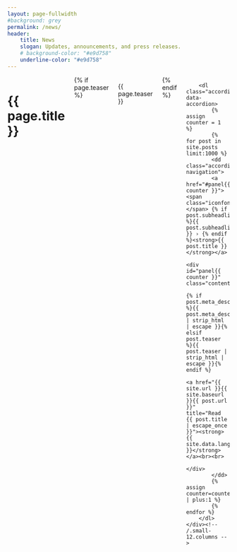 ```yaml
---
layout: page-fullwidth
#background: grey
permalink: /news/
header:
    title: News
    slogan: Updates, announcements, and press releases.
    # background-color: "#e9d758"
    underline-color: "#e9d758"
---
```

<div id="blog-index" class="row">
    <div class="small-12 columns t30">
        <h1>{{ page.title }}</h1>
        {% if page.teaser %}<p class="teaser">{{ page.teaser }}</p>{% endif %}

        <dl class="accordion" data-accordion>
            {% assign counter = 1 %}
            {% for post in site.posts limit:1000 %}
            <dd class="accordion-navigation">
            <a href="#panel{{ counter }}"><span class="iconfont"></span> {% if post.subheadline %}{{ post.subheadline }} › {% endif %}<strong>{{ post.title }}</strong></a>
                <div id="panel{{ counter }}" class="content">
                    {% if post.meta_description %}{{ post.meta_description | strip_html | escape }}{% elsif post.teaser %}{{ post.teaser | strip_html | escape }}{% endif %}
                    <a href="{{ site.url }}{{ site.baseurl }}{{ post.url }}" title="Read {{ post.title | escape_once }}"><strong>{{ site.data.language.read_more }}</strong></a><br><br>
                </div>
            </dd>
            {% assign counter=counter | plus:1 %}
            {% endfor %}
        </dl>
    </div><!-- /.small-12.columns -->
</div><!-- /.row -->